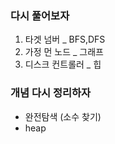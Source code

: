 ### 다시 풀어보자

1. 타겟 넘버 _ BFS,DFS
2. 가정 먼 노드 _ 그래프
3. 디스크 컨트롤러 _ 힙

### 개념 다시 정리하자
- 완전탐색 (소수 찾기)
- heap
